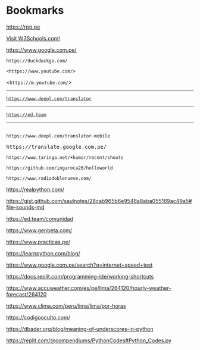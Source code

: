 # Bookmarks

<a href="https://rpp.pe" target="_blank">https://rpp.pe</a>

<a href="https://www.w3schools.com" target="_blank">Visit W3Schools.com!</a>

https://www.google.com.pe/

    https://duckduckgo.com/

`<https://www.youtube.com/>`

<`https://m.youtube.com/`>

---

[`https://www.deepl.com/translator`](https://www.deepl.com/translator)

---

[`https://ed.team`](https://ed.team)

---

<code>
https://www.deepl.com/translator-mobile
</code>

<pre>
https://translate.google.com.pe/
</pre>

```
https://www.taringa.net/+humor/recent/shouts
```

`
https://github.com/ingaroca26/helloworld
`

`https://www.radiodoblenueve.com/`

https://realpython.com/

https://gist.github.com/saulnotes/28cab965b6e9548a8aba055169ac49a5#file-sounds-md

https://ed.team/comunidad

https://www.genbeta.com/

https://www.practicas.pe/

https://learnpython.com/blog/

https://www.google.com.pe/search?q=internet+speed+test

https://docs.replit.com/programming-ide/working-shortcuts

https://www.accuweather.com/es/pe/lima/264120/hourly-weather-forecast/264120

https://www.clima.com/peru/lima/lima/por-horas

https://codigooculto.com/

https://dbader.org/blog/meaning-of-underscores-in-python

https://replit.com/@compendiums/PythonCodes#Python_Codes.py
